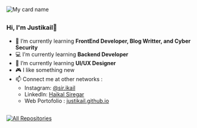 ![My card name](https://cardivo.vercel.app/api?name=Justikail&description=I%27m%20Currently%20Focus%20On%20Python%20&amp;%20Front-End&image=https://avatars.githubusercontent.com/u/59039891?s=400&u=88f38606987698a73a175e0ba696ea5bbae5c64b&v=4&backgroundColor=%23c1c1c1&instagram=sir.ikail&github=justikail&pattern=leaf&colorPattern=%23eaeaea)
##
### Hi, I'm Justikail👋

- 🎨 I’m currently learning **FrontEnd Developer, Blog Writter, and Cyber Security**
- 💻 I’m currently learning **Backend Developer**
- 📱 I’m currently learning **UI/UX Designer**
- 🎮 I like something new
- 📫 Connect me at other networks :
  - Instagram: [@sir.ikail](https://www.instagram.com/sir.ikail)
  - LinkedIn: [Haikal Siregar](https://www.linkedin.com/in/sirhaikal/)
  - Web Portofolio : [justikail.github.io](https://justikail.github.io/)

##

<a href="https://github.com/justikail?tab=repositories"><img alt="All Repositories" title="All Repositories" src="https://custom-icon-badges.herokuapp.com/badge/-All%20Repos-2962FF?style=for-the-badge&logoColor=white&logo=repo">
